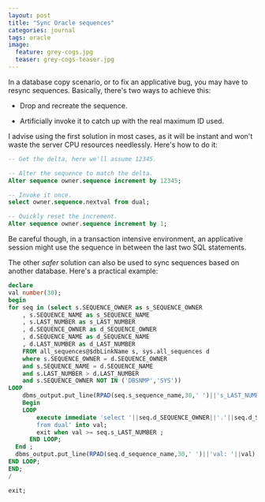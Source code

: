 ```yaml
---
layout: post
title: "Sync Oracle sequences"
categories: journal
tags: oracle
image:
  feature: grey-cogs.jpg
  teaser: grey-cogs-teaser.jpg
---
```


In a database copy scenario, or to fix an applicative bug, you may have to resync sequences. Basically, there's two ways to achieve this:

* Drop and recreate the sequence.

* Artificially invoke it to catch up with the real maximum ID used.

I advise using the first solution in most cases, as it will be instant and won't waste the server CPU resources needlessly. Here's how to do it:

```sql
-- Get the delta, here we'll assume 12345.

-- Alter the sequence to match the delta.
Alter sequence owner.sequence increment by 12345;

-- Invoke it once.
select owner.sequence.nextval from dual;

-- Quickly reset the increment.
Alter sequence owner.sequence increment by 1;
```

Be careful though, in a transaction intensive environment, an applicative session might use the sequence in between the last two SQL statements.

The other *safer* solution can also be used to sync sequences based on another database. Here's a practical example:

```sql
declare
val number(30);
begin
for seq in (select s.SEQUENCE_OWNER as s_SEQUENCE_OWNER
    , s.SEQUENCE_NAME as s_SEQUENCE_NAME
    , s.LAST_NUMBER as s_LAST_NUMBER
    , d.SEQUENCE_OWNER as d_SEQUENCE_OWNER
    , d.SEQUENCE_NAME as d_SEQUENCE_NAME
    , d.LAST_NUMBER as d_LAST_NUMBER
    FROM all_sequences@$dbLinkName s, sys.all_sequences d
    where s.SEQUENCE_OWNER = d.SEQUENCE_OWNER
    and s.SEQUENCE_NAME = d.SEQUENCE_NAME
    and s.LAST_NUMBER > d.LAST_NUMBER
    and s.SEQUENCE_OWNER NOT IN ('DBSNMP','SYS'))
LOOP
    dbms_output.put_line(RPAD(seq.s_sequence_name,30,' ')||'s_LAST_NUMBER: '||seq.s_LAST_NUMBER) ;
    Begin
    LOOP
        execute immediate 'select '||seq.d_SEQUENCE_OWNER||'.'||seq.d_SEQUENCE_NAME||'.nextval
        from dual' into val;
        exit when val >= seq.s_LAST_NUMBER ;
      END LOOP;
  End ;
  dbms_output.put_line(RPAD(seq.d_sequence_name,30,' ')||'val: '||val) ;
END LOOP;
END;
/

exit;
```
